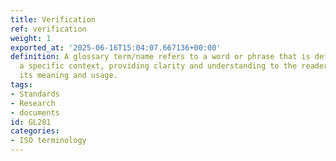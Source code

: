 ```yaml
---
title: Verification
ref: verification
weight: 1
exported_at: '2025-06-16T15:04:07.667136+00:00'
definition: A glossary term/name refers to a word or phrase that is defined within
  a specific context, providing clarity and understanding to the reader regarding
  its meaning and usage.
tags:
- Standards
- Research
- documents
id: GL281
categories:
- ISO terminology
---
```


